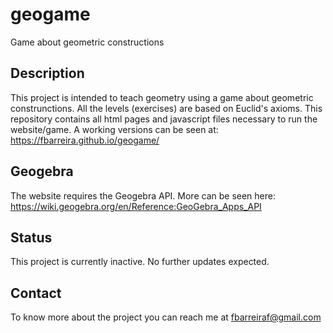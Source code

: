 # geogame
Game about geometric constructions

## Description
This project is intended to teach geometry using a game about geometric construnctions. All the levels (exercises) are based on Euclid's axioms.  This repository contains all html pages and javascript files necessary to run the website/game. A working versions can be seen at: https://fbarreira.github.io/geogame/

## Geogebra
The website requires the Geogebra API. More can be seen here: https://wiki.geogebra.org/en/Reference:GeoGebra_Apps_API

## Status
This project is currently inactive. No further updates expected.

## Contact
To know more about the project you can reach me at fbarreiraf@gmail.com

